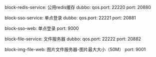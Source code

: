 block-redis-service:
    公用redis缓存
    dubbo:
        qos.port: 22220
        port: 20880
    
    
block-sso-service:
    单点登录
    dubbo:
        qos.port: 22221
        port: 20881
    
    
block-sso-web:
    单点登录
    port: 9000
    
    
block-file-service:
    文件服务器
    dubbo:
            qos.port: 22222
            port: 20882
    
block-img-file-web:
    图片文件服务器-图片最大大小（50M）
    port: 9001
